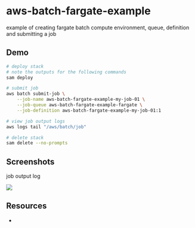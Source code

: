 # aws-batch-fargate-example

example of creating fargate batch compute environment, queue, definition and submitting a job

## Demo

```sh
# deploy stack
# note the outputs for the following commands
sam deploy

# submit job
aws batch submit-job \
    --job-name aws-batch-fargate-example-my-job-01 \
    --job-queue aws-batch-fargate-example-fargate \
    --job-definition aws-batch-fargate-example-my-job-01:1

# view job output logs
aws logs tail "/aws/batch/job"

# delete stack
sam delete --no-prompts
```

## Screenshots

job output log

![](https://www.evernote.com/l/AAExdhVv45VBpqBFFVxrcs9cMdX99wFYqPgB/image.png)

## Resources

- 
